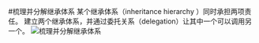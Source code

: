 #梳理并分解继承体系
某个继承体系（inheritance hierarchy ）同时承担两项责任。
建立两个继承体系，并通过委托关系（delegation）让其中一个可以调用另一个。
![梳理并分解继承体系](https://img.imgdb.cn/item/6020f5303ffa7d37b393198d.jpg)